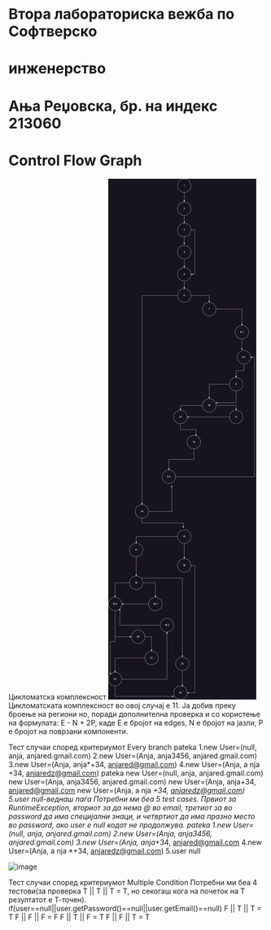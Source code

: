 # Втора лабораториска вежба по Софтверско
# инженерство
# Ања Реџовска, бр. на индекс 213060
# Control Flow Graph



Цикломатска комплексност
![Alt Text](./SILab2.drawio.png)
Цикломатската комплексност во овој случај е 11. Ја добив преку броење на региони но, поради дополнителна проверка и со користење на формулата: E - N + 2P, каде E е бројот на edges, N е бројот на јазли, P е бројот на поврзани компоненти.

Тест случаи според критериумот Every branch
pateka 1.new User=(null, anja, anjared.gmail.com) 2.new User=(Anja, anja3456, anjared.gmail.com) 3.new User=(Anja, anja*+34, anjared@gmail.com) 4.new User=(Anja, a nja +34, anjaredz@gmail.com) pateka new User=(null, anja, anjared.gmail.com) new User=(Anja, anja3456, anjared.gmail.com) new User=(Anja, anja+34, anjared@gmail.com new User=(Anja, a nja *+34, anjaredz@gmail.com) 5.user null-веднаш паѓа
Потребни ми беа 5 test cases. Првиот за RuntimeException, вториот за да нема @ во email, третиот за во password да има специјални знаци, и четвртиот да има празно место во password, ако user e null кодот не продолжува.
pateka	1.new User=(null, anja, anjared.gmail.com)	2.new User=(Anja, anja3456, anjared.gmail.com) 	3.new User=(Anja, anja*+34, anjared@gmail.com	4.new User=(Anja, a nja *+34, anjaredz@gmail.com)	5.user null
			

![image](https://github.com/anjaredzovska/SI_2023_lab2_213060/assets/108877884/52eac970-6085-4a3d-accc-3221292ab897)






Тест случаи според критериумот Multiple Condition
Потребни ми беа 4 тестови(за проверка Т || T || T = T, но секогаш кога на почеток на Т резултатот е Т-точен). if(user==null||user.getPassword()==null||user.getEmail()==null) F || T || T = T F || F || F = F F || T || F = T F || F || T = T
